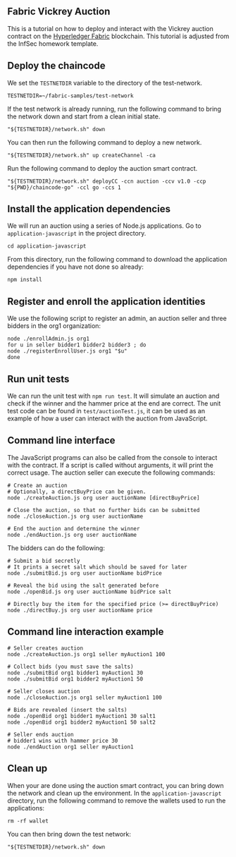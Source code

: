 ## Fabric Vickrey Auction

This is a tutorial on how to deploy and interact with the Vickrey auction contract on the [Hyperledger Fabric](https://www.hyperledger.org/projects/fabric) blockchain. This tutorial is adjusted from the InfSec homework template.

## Deploy the chaincode

We set the `TESTNETDIR` variable to the directory of the test-network.
```
TESTNETDIR=~/fabric-samples/test-network
```

If the test network is already running, run the following command to bring the network down and start from a clean initial state.
```
"${TESTNETDIR}/network.sh" down
```

You can then run the following command to deploy a new network.
```
"${TESTNETDIR}/network.sh" up createChannel -ca
```

Run the following command to deploy the auction smart contract.
```
"${TESTNETDIR}/network.sh" deployCC -ccn auction -ccv v1.0 -ccp "${PWD}/chaincode-go" -ccl go -ccs 1
```

## Install the application dependencies

We will run an auction using a series of Node.js applications. Go to `application-javascript` in the project directory.
```
cd application-javascript
```

From this directory, run the following command to download the application dependencies if you have not done so already:
```
npm install
```

## Register and enroll the application identities

We use the following script to register an admin, an auction seller and three bidders in the org1 organization:
```
node ./enrollAdmin.js org1
for u in seller bidder1 bidder2 bidder3 ; do
node ./registerEnrollUser.js org1 "$u"
done
```

## Run unit tests
We can run the unit test with `npm run test`. It will simulate an auction and check if the winner and the hammer price at the end are correct. The unit test code can be found in `test/auctionTest.js`, it can be used as an example of how a user can interact with the auction from JavaScript.

## Command line interface
The JavaScript programs can also be called from the console to interact with the contract.
If a script is called without arguments, it will print the correct usage.
The auction seller can execute the following commands:
```
# Create an auction
# Optionally, a directBuyPrice can be given.
node ./createAuction.js org user auctionName [directBuyPrice]

# Close the auction, so that no further bids can be submitted
node ./closeAuction.js org user auctionName

# End the auction and determine the winner
node ./endAuction.js org user auctionName
```
The bidders can do the following:
```
# Submit a bid secretly
# It prints a secret salt which should be saved for later
node ./submitBid.js org user auctionName bidPrice

# Reveal the bid using the salt generated before
node ./openBid.js org user auctionName bidPrice salt

# Directly buy the item for the specified price (>= directBuyPrice)
node ./directBuy.js org user auctionName price
```

## Command line interaction example
```
# Seller creates auction
node ./createAuction.js org1 seller myAuction1 100

# Collect bids (you must save the salts)
node ./submitBid org1 bidder1 myAuction1 30
node ./submitBid org1 bidder2 myAuction1 50

# Seller closes auction
node ./closeAuction.js org1 seller myAuction1 100

# Bids are revealed (insert the salts)
node ./openBid org1 bidder1 myAuction1 30 salt1
node ./openBid org1 bidder2 myAuction1 50 salt2

# Seller ends auction
# bidder1 wins with hammer price 30
node ./endAuction org1 seller myAuction1
```

## Clean up

When your are done using the auction smart contract, you can bring down the network and clean up the environment. In the `application-javascript` directory, run the following command to remove the wallets used to run the applications:
```
rm -rf wallet
```

You can then bring down the test network:
````
"${TESTNETDIR}/network.sh" down
````
